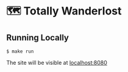 # 🗺 Totally Wanderlost

## Running Locally

    $ make run

The site will be visible at [localhost:8080](http://localhost:8080)
